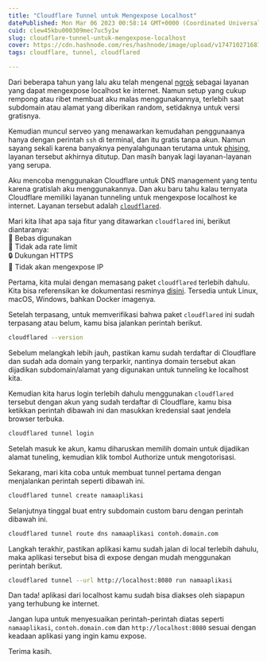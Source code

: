 ```yaml
---
title: "Cloudflare Tunnel untuk Mengexpose Localhost"
datePublished: Mon Mar 06 2023 00:58:14 GMT+0000 (Coordinated Universal Time)
cuid: clew45kbu000309mec7uc5y1w
slug: cloudflare-tunnel-untuk-mengexpose-localhost
cover: https://cdn.hashnode.com/res/hashnode/image/upload/v1747102716810/5737b78d-2f57-408c-949d-5bb5efff7a26.jpeg
tags: cloudflare, tunnel, cloudflared

---
```


Dari beberapa tahun yang lalu aku telah mengenal [ngrok](https://ngrok.com) sebagai layanan yang dapat mengexpose localhost ke internet. Namun setup yang cukup rempong atau ribet membuat aku malas menggunakannya, terlebih saat subdomain atau alamat yang diberikan random, setidaknya untuk versi gratisnya.

Kemudian muncul serveo yang menawarkan kemudahan penggunaanya hanya dengan perintah `ssh` di terminal, dan itu gratis tanpa akun. Namun sayang sekali karena banyaknya penyalahgunaan terutama untuk [phising](https://id.wikipedia.org/wiki/Pengelabuan), layanan tersebut akhirnya ditutup. Dan masih banyak lagi layanan-layanan yang serupa.

Aku mencoba menggunakan Cloudflare untuk DNS management yang tentu karena gratislah aku menggunakannya. Dan aku baru tahu kalau ternyata Cloudflare memiliki layanan tunneling untuk mengexpose localhost ke internet. Layanan tersebut adalah [`cloudflared`](https://developers.cloudflare.com/cloudflare-one/glossary/#cloudflared).

Mari kita lihat apa saja fitur yang ditawarkan `cloudflared` ini, berikut diantaranya:  
🤑 Bebas digunakan  
💎 Tidak ada rate limit  
🔒 Dukungan HTTPS  
🚫 Tidak akan mengexpose IP

Pertama, kita mulai dengan memasang paket `cloudflared` terlebih dahulu. Kita bisa referensikan ke dokumentasi resminya [disini](https://developers.cloudflare.com/cloudflare-one/connections/connect-apps/install-and-setup/installation/). Tersedia untuk Linux, macOS, Windows, bahkan Docker imagenya.

Setelah terpasang, untuk memverifikasi bahwa paket `cloudflared` ini sudah terpasang atau belum, kamu bisa jalankan perintah berikut.

```bash
cloudflared --version
```

Sebelum melangkah lebih jauh, pastikan kamu sudah terdaftar di Cloudflare dan sudah ada domain yang terparkir, nantinya domain tersebut akan dijadikan subdomain/alamat yang digunakan untuk tunneling ke localhost kita.

Kemudian kita harus login terlebih dahulu menggunakan `cloudflared` tersebut dengan akun yang sudah terdaftar di Cloudflare, kamu bisa ketikkan perintah dibawah ini dan masukkan kredensial saat jendela browser terbuka.

```bash
cloudflared tunnel login
```

Setelah masuk ke akun, kamu diharuskan memilih domain untuk dijadikan alamat tuneling, kemudian klik tombol Authorize untuk mengotorisasi.

Sekarang, mari kita coba untuk membuat tunnel pertama dengan menjalankan perintah seperti dibawah ini.

```bash
cloudflared tunnel create namaaplikasi
```

Selanjutnya tinggal buat entry subdomain custom baru dengan perintah dibawah ini.

```bash
cloudflared tunnel route dns namaaplikasi contoh.domain.com
```

Langkah terakhir, pastikan aplikasi kamu sudah jalan di local terlebih dahulu, maka aplikasi tersebut bisa di expose dengan mudah menggunakan perintah berikut.

```bash
cloudflared tunnel --url http://localhost:8080 run namaaplikasi
```

Dan tada! aplikasi dari localhost kamu sudah bisa diakses oleh siapapun yang terhubung ke internet.

Jangan lupa untuk menyesuaikan perintah-perintah diatas seperti `namaaplikasi`, `contoh.domain.com` dan `http://localhost:8080` sesuai dengan keadaan aplikasi yang ingin kamu expose.

Terima kasih.